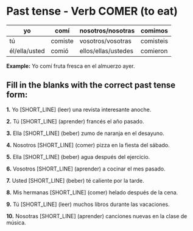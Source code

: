 # Past tense - Verb COMER (to eat)

| yo            | comí  | nosotros/nosotras   | comimos |
| ------------- | ----- | ------------------- | ------- |
| tú            | comiste | vosotros/vosotras   | comisteis  |
| él/ella/usted | comió  | ellos/ellas/ustedes | comieron   |

**Example:** Yo comí fruta fresca en el almuerzo ayer.

## Fill in the blanks with the correct past tense form:

**1.** Yo [SHORT_LINE] (leer) una revista interesante anoche.

**2.** Tú [SHORT_LINE] (aprender) francés el año pasado.

**3.** Ella [SHORT_LINE] (beber) zumo de naranja en el desayuno.

**4.** Nosotros [SHORT_LINE] (comer) pizza en la fiesta del sábado.

**5.** Ella [SHORT_LINE] (beber) agua después del ejercicio.

**6.** Vosotros [SHORT_LINE] (aprender) a cocinar el mes pasado.

**7.** Usted [SHORT_LINE] (beber) té caliente por la tarde.

**8.** Mis hermanas [SHORT_LINE] (comer) helado después de la cena.

**9.** Tú [SHORT_LINE] (leer) muchos libros durante las vacaciones.

**10.** Nosotras [SHORT_LINE] (aprender) canciones nuevas en la clase de música.